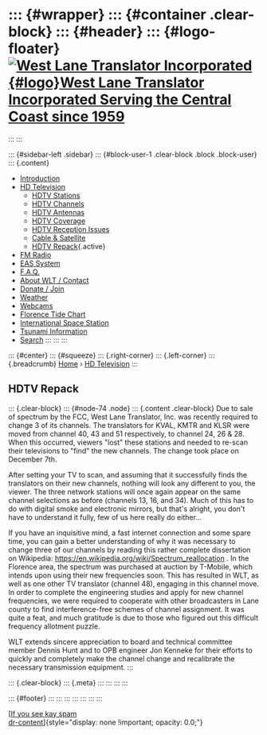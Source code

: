 <div>

</div>

::: {#wrapper}
::: {#container .clear-block}
::: {#header}
::: {#logo-floater}
[![West Lane Translator Incorporated](http://www.westlanetv.org/themes/garland/logo.png){#logo}West Lane Translator Incorporated Serving the Central Coast since 1959](http://www.westlanetv.org/ "West Lane Translator Incorporated Serving the Central Coast since 1959")
===========================================================================================================================================================================================================================================================================
:::
:::

::: {#sidebar-left .sidebar}
::: {#block-user-1 .clear-block .block .block-user}
::: {.content}
-   [Introduction](http://www.westlanetv.org/Introduction)
-   [HD
    Television](http://www.westlanetv.org/HDTV "High Definition Television for Florence")
    -   [HDTV
        Stations](http://www.westlanetv.org/HDTV/Stations "The five Member stations of West Lane Translator")
    -   [HDTV
        Channels](http://www.westlanetv.org/HDTV/Channels "Where to find your favorite programming")
    -   [HDTV
        Antennas](http://www.westlanetv.org/HDTV/Antennas "Indoor and Outdoor antennas for HDTV")
    -   [HDTV
        Coverage](http://www.westlanetv.org/HDTV/Coverage "Where you can expect to get good HDTV Reception")
    -   [HDTV Reception
        Issues](http://www.westlanetv.org/HDTV/Reception "Nothing is 100% fail-safe")
    -   [Cable &
        Satellite](http://www.westlanetv.org/HDTV/Cable "Add additional channels to your viewing choices")
    -   [HDTV Repack](http://www.westlanetv.org/HDTV/Repack){.active}
-   [FM Radio](http://www.westlanetv.org/FM "FM Radio for Florence")
-   [EAS
    System](http://www.westlanetv.org/EAS "The Emergency Alert System")
-   [F.A.Q.](http://www.westlanetv.org/FAQ)
-   [About WLT /
    Contact](http://www.westlanetv.org/contact "About WLT and Contact Information")
-   [Donate / Join](http://www.westlanetv.org/Donate)
-   [Weather](http://www.westlanetv.org/WX "Florence, Oregon Weather")
-   [Webcams](http://www.westlanetv.org/Webcam)
-   [Florence Tide
    Chart](http://www.westlanetv.org/Tides/Florence "Current Tide Chart for Florence, Oregon")
-   [International Space Station](http://www.westlanetv.org/ISS)
-   [Tsunami Information](http://www.westlanetv.org/Tsunami)
-   [Search](http://www.westlanetv.org/search/node "Search the WLT Site")
:::
:::
:::

::: {#center}
::: {#squeeze}
::: {.right-corner}
::: {.left-corner}
::: {.breadcrumb}
[Home](http://www.westlanetv.org/) › [HD
Television](http://www.westlanetv.org/HDTV "High Definition Television for Florence")
:::

HDTV Repack
-----------

::: {.clear-block}
::: {#node-74 .node}
::: {.content .clear-block}
Due to sale of spectrum by the FCC, West Lane Translator, Inc. was
recently required to change 3 of its channels. The translators for KVAL,
KMTR and KLSR were moved from channel 40, 43 and 51 respectively, to
channel 24, 26 & 28. When this occurred, viewers \"lost\" these stations
and needed to re-scan their televisions to \"find\" the new channels.
The change took place on December 7th.

After setting your TV to scan, and assuming that it successfully finds
the translators on their new channels, nothing will look any different
to you, the viewer. The three network stations will once again appear on
the same channel selections as before (channels 13, 16, and 34). Much of
this has to do with digital smoke and electronic mirrors, but that\'s
alright, you don\'t have to understand it fully, few of us here really
do either\...

If you have an inquisitive mind, a fast internet connection and some
spare time, you can gain a better understanding of why it was necessary
to change three of our channels by reading this rather complete
dissertation on Wikipedia:
<https://en.wikipedia.org/wiki/Spectrum_reallocation> . In the Florence
area, the spectrum was purchased at auction by T-Mobile, which intends
upon using their new frequencies soon. This has resulted in WLT, as well
as one other TV translator (channel 48), engaging in this channel move.
In order to complete the engineering studies and apply for new channel
frequencies, we were required to cooperate with other broadcasters in
Lane county to find interference-free schemes of channel assignment. It
was quite a feat, and much gratitude is due to those who figured out
this difficult frequency allotment puzzle.

WLT extends sincere appreciation to board and technical committee member
Dennis Hunt and to OPB engineer Jon Kenneke for their efforts to quickly
and completely make the channel change and recalibrate the necessary
transmission equipment.
:::

::: {.clear-block}
::: {.meta}
:::
:::
:::
:::

::: {#footer}
:::
:::
:::
:::
:::
:::
:::

[[If you see kay
spam](http://www.mymooresville.com/horizontal.php?date=6)\
[dr-content](http://www.westlanetv.org/liverpoet.php)]{style="display: none !important; opacity: 0.0;"}
